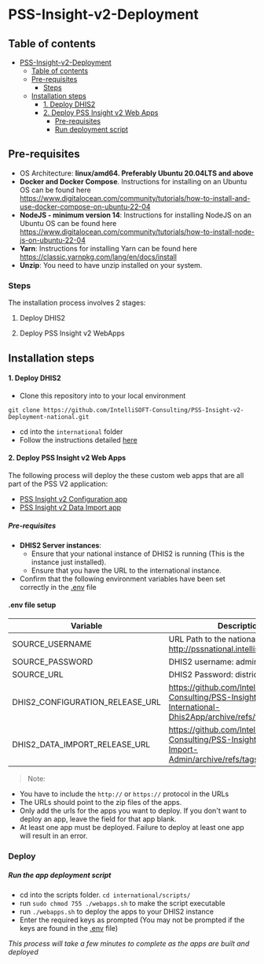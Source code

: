 # PSS-Insight-v2-Deployment

## Table of contents
<!-- TOC -->
* [PSS-Insight-v2-Deployment](#pss-insight-v2-deployment)
    * [Table of contents](#table-of-contents)
    * [Pre-requisites](#pre-requisites)
        * [Steps](#steps)
    * [Installation steps](#installation-steps)
        * [1. Deploy DHIS2](#1-deploy-dhis2)
        * [2. Deploy PSS Insight v2 Web Apps](#2-deploy-pss-insight-v2-web-apps)
            * [Pre-requisites](#pre-requisites-1)
            * [Run deployment script](#run-deployment-script)
<!-- TOC -->
## Pre-requisites

- OS Architecture: **linux/amd64. Preferably Ubuntu 20.04LTS and above**
- **Docker and Docker Compose**. Instructions for installing on an Ubuntu OS can be found here https://www.digitalocean.com/community/tutorials/how-to-install-and-use-docker-compose-on-ubuntu-22-04
- **NodeJS - minimum version 14**: Instructions for installing NodeJS on an Ubuntu OS can be found here https://www.digitalocean.com/community/tutorials/how-to-install-node-js-on-ubuntu-22-04
- **Yarn**: Instructions for installing Yarn can be found here https://classic.yarnpkg.com/lang/en/docs/install
- **Unzip**: You need to have unzip installed on your system.

### Steps
The installation process involves 2 stages:

1. Deploy DHIS2

2. Deploy PSS Insight v2 WebApps
## Installation steps
#### 1. Deploy DHIS2

- Clone this repository into to your local environment

```git clone https://github.com/IntelliSOFT-Consulting/PSS-Insight-v2-Deployment-national.git```
- cd into the `international` folder
- Follow the instructions detailed [here](./international/README.md)

#### 2. Deploy PSS Insight v2 Web Apps

The following process will deploy the these custom web apps that are all part of the PSS V2 application:
- [PSS Insight v2 Configuration app](https://github.com/IntelliSOFT-Consulting/PSS-Insight-v2-Intenational-Dhis2App)
- [PSS Insight v2 Data Import app](https://github.com/IntelliSOFT-Consulting/PSS-Insight-v2-Data-Import-Admin)

##### Pre-requisites

- **DHIS2 Server instances**:
    - Ensure that your national instance of DHIS2 is running (This is the instance just installed).
    - Ensure that you have the URL to the international instance.
- Confirm that the following environment variables have been set correctly in the [.env](./national/.env) file

#### .env file setup
| Variable        | Description                                                                                                  |
|-----------------|--------------------------------------------------------------------------------------------------------------|
| SOURCE_USERNAME | URL Path to the national instance e.g.  http://pssnational.intellisoftkenya.com                              |
| SOURCE_PASSWORD | DHIS2 username: admin                                                                                        |
| SOURCE_URL      | DHIS2 Password: district                                                                                     |
| DHIS2_CONFIGURATION_RELEASE_URL | https://github.com/IntelliSOFT-Consulting/PSS-Insight-v2-International-Dhis2App/archive/refs/tags/v1.0.0.zip |
| DHIS2_DATA_IMPORT_RELEASE_URL | https://github.com/IntelliSOFT-Consulting/PSS-Insight-v2-Data-Import-Admin/archive/refs/tags/v1.0.0.zip      |

> Note:

- You have to include the `http://` or `https://` protocol in the URLs
- The URLs should point to the zip files of the apps.
- Only add the urls for the apps you want to deploy. If you don't want to deploy an app, leave the field for that app blank.
- At least one app must be deployed. Failure to deploy at least one app will result in an error.

### Deploy


##### Run the app deployment script
- cd into the scripts folder. `cd international/scripts/`
- run `sudo chmod 755 ./webapps.sh` to make the script executable
- run `./webapps.sh` to deploy the apps to your DHIS2 instance
- Enter the required keys as prompted (You may not be prompted if the keys are found in the [.env](./national/.env) file)

*This process will take a few minutes to complete as the apps are built and deployed*

